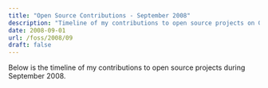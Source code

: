 ```yaml
---
title: "Open Source Contributions - September 2008"
description: "Timeline of my contributions to open source projects on GitHub during September 2008."
date: 2008-09-01
url: /foss/2008/09
draft: false
---
```


Below is the timeline of my contributions to open source projects during September 2008.

